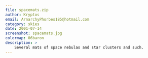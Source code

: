 ```yaml
---
file: spacemats.zip
author: Kryptos
email: ArnarchyPhorbes185@hotmail.com
category: skies
date: 2001-07-14
screenshot: spacemats.jpg
colormap: 06baron
description: >
    Several mats of space nebulas and star clusters and such.
---
```

